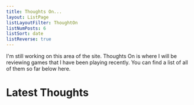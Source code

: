 ```yaml
---
title: Thoughts On...
layout: ListPage
listLayoutFilter: ThoughtOn
listNumPosts: 6
listSort: date
listReverse: true
---
```


I'm still working on this area of the site. Thoughts On is where I will be reviewing games that I have been playing recently. You can find a list of all of them so far below here.

# Latest Thoughts
